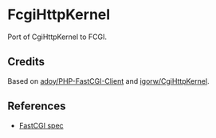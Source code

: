 # FcgiHttpKernel

Port of CgiHttpKernel to FCGI.

## Credits

Based on [adoy/PHP-FastCGI-Client](https://github.com/adoy/PHP-FastCGI-Client)
and [igorw/CgiHttpKernel](https://github.com/igorw/CgiHttpKernel).

## References

* [FastCGI spec](http://www.fastcgi.com/drupal/node/6?q=node/22)
